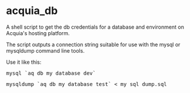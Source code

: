 acquia_db
=========

A shell script to get the db credentials for a database and environment on Acquia's hosting platform.

The script outputs a connection string suitable for use with the mysql or mysqldump command line tools. 

Use it like this:


 <pre>mysql `aq_db my_database dev`</pre>
 <pre>mysqldump `aq_db my_database test` < my_sql_dump.sql</pre>
